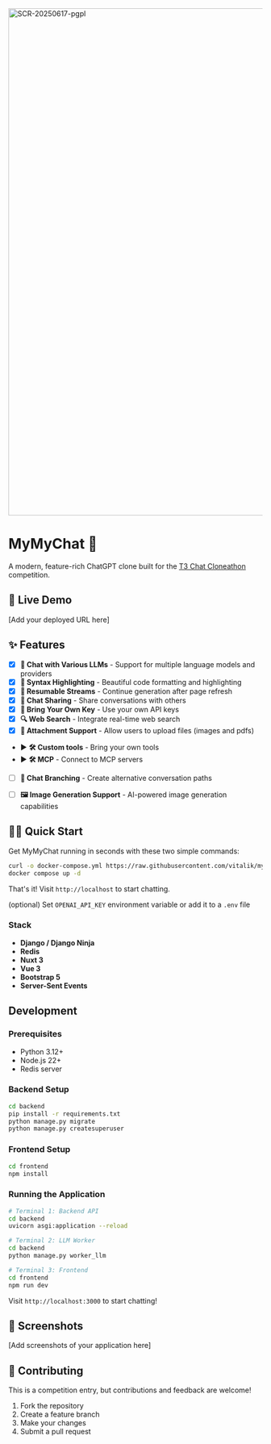 

<img width="1006" alt="SCR-20250617-pgpl" src="https://github.com/user-attachments/assets/71d06763-eecd-45d6-a566-d5ad77dfc225" />


# MyMyChat 💬

A modern, feature-rich ChatGPT clone built for the [T3 Chat Cloneathon](https://cloneathon.t3.chat/) competition.

## 🚀 Live Demo

[Add your deployed URL here]


## ✨ Features
- [x] **🤖 Chat with Various LLMs** - Support for multiple language models and providers
- [x] **🎨 Syntax Highlighting** - Beautiful code formatting and highlighting
- [x] **🔄 Resumable Streams** - Continue generation after page refresh
- [x] **🔗 Chat Sharing** - Share conversations with others
- [x] **🔑 Bring Your Own Key** - Use your own API keys
- [x] **🔍 Web Search** - Integrate real-time web search
- [x] **📎 Attachment Support** - Allow users to upload files (images and pdfs)
- ▶️ **🛠️ Custom tools** - Bring your own tools
- ▶️ **🛠️ MCP** - Connect to MCP servers
- [ ] **🌳 Chat Branching** - Create alternative conversation paths
- [ ] **🖼️ Image Generation Support** - AI-powered image generation capabilities



## 🏃‍♂️ Quick Start

Get MyMyChat running in seconds with these two simple commands:

```bash
curl -o docker-compose.yml https://raw.githubusercontent.com/vitalik/mymychat/main/docker-compose.yml
docker compose up -d
```

That's it! Visit `http://localhost` to start chatting.

(optional) Set `OPENAI_API_KEY` environment variable or add it to a `.env` file


### Stack
- **Django / Django Ninja**
- **Redis**
- **Nuxt 3**
- **Vue 3**
- **Bootstrap 5**
- **Server-Sent Events**




## Development

### Prerequisites
- Python 3.12+
- Node.js 22+
- Redis server

### Backend Setup
```bash
cd backend
pip install -r requirements.txt
python manage.py migrate
python manage.py createsuperuser
```

### Frontend Setup
```bash
cd frontend
npm install
```

### Running the Application
```bash
# Terminal 1: Backend API
cd backend
uvicorn asgi:application --reload

# Terminal 2: LLM Worker
cd backend
python manage.py worker_llm

# Terminal 3: Frontend
cd frontend
npm run dev
```

Visit `http://localhost:3000` to start chatting!

## 📱 Screenshots

[Add screenshots of your application here]



## 🤝 Contributing

This is a competition entry, but contributions and feedback are welcome!

1. Fork the repository
2. Create a feature branch
3. Make your changes
4. Submit a pull request

